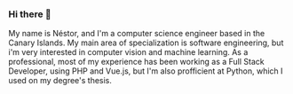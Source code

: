 ### Hi there 👋
My name is Néstor, and I'm a computer science engineer based in the Canary Islands. My main area of specialization is software engineering, but i'm very interested in computer vision and machine learning. 
As a professional, most of my experience has been working as a Full Stack Developer, using PHP and Vue.js, but I'm also profficient at Python, which I used on my degree's thesis.


